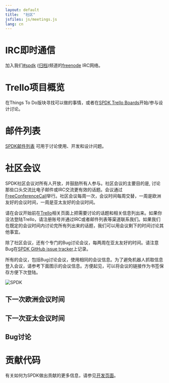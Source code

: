 ```yaml
---
layout: default
title:  "社区"
jsfiles: js/meetings.js
lang: cn
---
```


# IRC即时通信

加入我们[#spdk](irc://irc.freenode.net/%23spdk) ([归档](https://ci.spdk.io/irclog/index.html))频道的[freenode](https://freenode.net/) IRC网络。

# Trello项目概览

在Things To Do版块寻找可以做的事情，或者在[SPDK Trello Boards](../trello/)开始/参与设计讨论。

# 邮件列表

[SPDK邮件列表](https://lists.linuxfoundation.org/mailman/listinfo/spdk/) 可用于讨论使用、开发和设计问题。

# 社区会议

SPDK社区会议对所有人开放，并鼓励所有人参与。社区会议的主要目的是, 讨论那些口头交流比电子邮件或IRC交流更有效的话题。会议通过[FreeConferenceCall](https://www.freeconferencecall.com)举行。社区会议每周一次，会议时间每周交替，一周是欧洲友好的会议时间，一周是亚太友好的会议时间。

请在会议开始前在[Trello](https://trello.com/b/DvM7XayJ)相关页面上把需要讨论的话题和相关信息列出来。如果你没法登陆Trello，请注册账号并通过IRC或者邮件列表等渠道联系我们。如果我们在既定的会议时间内讨论完所有列出来的话题，我们可以用会议剩下的时间讨论其他事宜。

除了社区会议，还有个专门的Bug讨论会议，每两周在亚太友好的时间。请注意Bug在[SPDK GitHub issue tracker](https://github.com/spdk/spdk/issues)上记录。

所有的会议，包括Bug讨论会议，使用相同的会议信息。为了避免机器人抓取信息登入会议，请参考下面图示的会议信息。方便起见，可以将会议的链接作为书签保存方便下次登陆。

![SPDK](../../img/spdk_free.jpg "SPDK")

## 下一次欧洲会议时间
<div id="euro-mtg"></div>

## 下一次亚太会议时间
<div id="asia-mtg"></div>

## Bug讨论
<div id="asia-bug-mtg"></div>

# 贡献代码

有关如何为SPDK做出贡献的更多信息，请参见[开发页面](/cn/development/)。
